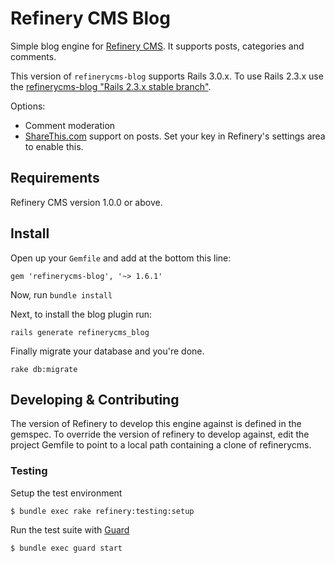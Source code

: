 # Refinery CMS Blog

Simple blog engine for [Refinery CMS](http://refinerycms.com). It supports posts, categories and comments.

This version of `refinerycms-blog` supports Rails 3.0.x. To use Rails 2.3.x use the [refinerycms-blog "Rails 2.3.x stable branch"](http://github.com/resolve/refinerycms-blog/tree/rails2-stable).

Options:

* Comment moderation
* [ShareThis.com](http://sharethis.com) support on posts. Set your key in Refinery's settings area to enable this.

## Requirements

Refinery CMS version 1.0.0 or above.

## Install

Open up your ``Gemfile`` and add at the bottom this line:

    gem 'refinerycms-blog', '~> 1.6.1'

Now, run ``bundle install``

Next, to install the blog plugin run:

    rails generate refinerycms_blog

Finally migrate your database and you're done.

    rake db:migrate
    
## Developing & Contributing

The version of Refinery to develop this engine against is defined in the gemspec. To override the version of refinery to develop against, edit the project Gemfile to point to a local path containing a clone of refinerycms.

### Testing

Setup the test environment

    $ bundle exec rake refinery:testing:setup

Run the test suite with [Guard](https://github.com/guard/guard)

    $ bundle exec guard start
    
